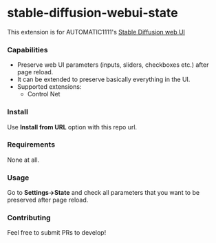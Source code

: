 <p float="left">
    <img alt="" src="https://img.shields.io/badge/JavaScript-323330?style=for-the-badge&logo=javascript&logoColor=F7DF1E" />
    <img alt="" src="https://img.shields.io/badge/Python-FFD43B?style=for-the-badge&logo=python&logoColor=blue" />
</p>

# stable-diffusion-webui-state

This extension is for AUTOMATIC1111's [Stable Diffusion web UI](https://github.com/AUTOMATIC1111/stable-diffusion-webui)

### Capabilities

* Preserve web UI parameters (inputs, sliders, checkboxes etc.) after page reload.
* It can be extended to preserve basically everything in the UI.
* Supported extensions:
    - Control Net

### Install

Use **Install from URL** option with this repo url. 

### Requirements

None at all.

### Usage

Go to **Settings->State** and check all parameters that you want to be preserved after page reload.

### Contributing

Feel free to submit PRs to develop!
